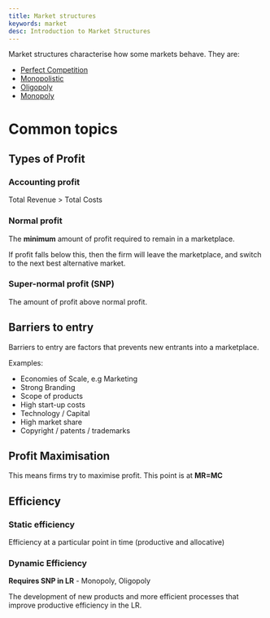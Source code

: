 ```yaml
---
title: Market structures
keywords: market
desc: Introduction to Market Structures
---
```

Market structures characterise how some markets behave. 
They are:
- <a href="perfect_competition.html">Perfect Competition</a>
- <a href="monopolistic.html">Monopolistic</a>
- <a href="oligopoly.html">Oligopoly</a>
- <a href="monopoly.html">Monopoly</a>

# Common topics #

## Types of Profit ##

### Accounting profit ###
Total Revenue > Total Costs

### Normal profit ###
The **minimum** amount of profit required to remain in a marketplace.

If profit falls below this, then the firm will leave the marketplace, 
and switch to the next best alternative market.

### Super-normal profit (SNP) ###
The amount of profit above normal profit.

## Barriers to entry ##
Barriers to entry are factors that prevents new entrants into a marketplace.

Examples:
- Economies of Scale, e.g Marketing
- Strong Branding
- Scope of products
- High start-up costs
- Technology / Capital
- High market share
- Copyright / patents / trademarks

## Profit Maximisation ##
This means firms try to maximise profit. This point is at **MR=MC**

## Efficiency ##

### Static efficiency ###
Efficiency at a particular point in time (productive and allocative)

### Dynamic Efficiency ###
**Requires SNP in LR** - Monopoly, Oligopoly

The development of new products and more efficient processes that improve productive efficiency in the LR.
